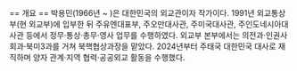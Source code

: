 == 개요 ==
박용민(1966년 ~ )은 대한민국의 외교관이자 작가이다. 1991년 외교통상부(현 외교부)에 입부한 뒤 주유엔대표부, 주오만대사관, 주미국대사관, 주인도네시아대사관 등에서 정무·통상·총무·영사 업무를 수행하였다. 외교부 본부에서는 의전과·인권사회과·북미3과를 거쳐 북핵협상과장을 맡았다. 2024년부터 주태국 대한민국 대사로 재직하며 양자 관계·지역 협력·공공외교 활동을 수행했다.
